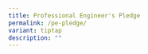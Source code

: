 ```yaml
---
title: Professional Engineer's Pledge
permalink: /pe-pledge/
variant: tiptap
description: ""
---
```

<p></p>